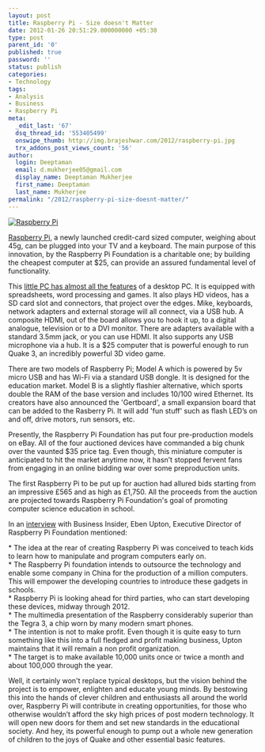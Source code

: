 ```yaml
---
layout: post
title: Raspberry Pi - Size doesn't Matter
date: 2012-01-26 20:51:29.000000000 +05:30
type: post
parent_id: '0'
published: true
password: ''
status: publish
categories:
- Technology
tags:
- Analysis
- Business
- Raspberry Pi
meta:
  _edit_last: '67'
  dsq_thread_id: '553405499'
  onswipe_thumb: http://img.brajeshwar.com/2012/raspberry-pi.jpg
  trx_addons_post_views_count: '56'
author:
  login: Deeptaman
  email: d.mukherjee05@gmail.com
  display_name: Deeptaman Mukherjee
  first_name: Deeptaman
  last_name: Mukherjee
permalink: "/2012/raspberry-pi-size-doesnt-matter/"
---
```

<p><a href="http://www.raspberrypi.org/"><img src="/static/2012/01/raspberry-pi.jpg" alt="Raspberry Pi" /></a></p>
<p><a href="http://www.raspberrypi.org/">Raspberry Pi</a>, a newly launched credit-card sized computer, weighing about 45g, can be plugged into your TV and a keyboard. The main purpose of this innovation, by the Raspberry Pi Foundation is a charitable one; by building the cheapest computer at $25, can provide an assured fundamental level of functionality.</p>

<p>This <a href="http://www.videogamer.com/news/raspberry_pi_the_25_computer_features_twice_the_graphical_performance_of_the_iphone_4s.html">little PC has almost all the features</a> of a desktop PC. It is equipped with spreadsheets, word processing and games. It also plays HD videos, has a SD card slot and connectors, that project over the edges. Mike, keyboards, network adapters and external storage will all connect, via a USB hub. A composite HDMI, out of the board allows you to hook it up, to a digital analogue, television or to a DVI monitor. There are adapters available with a standard 3.5mm jack, or you can use HDMI. It also supports any USB microphone via a hub. It is a $25 computer that is powerful enough to run Quake 3, an incredibly powerful 3D video game.</p>
<p>There are two models of Raspberry Pi; Model A which is powered by 5v micro USB and has Wi-Fi via a standard USB dongle. It is designed for the education market. Model B is a slightly flashier alternative, which sports double the RAM of the base version and includes 10/100 wired Ethernet. Its creators have also announced the 'Gertboard', a small expansion board that can be added to the Rasberry Pi. It will add 'fun stuff' such as flash LED&rsquo;s on and off, drive motors, run sensors, etc.</p>
<p>Presently, the Raspberry Pi Foundation has put four pre-production models on eBay. All of the four auctioned devices have commanded a big chunk over the vaunted $35 price tag. Even though, this miniature computer is anticipated to hit the market anytime now, it hasn&rsquo;t stopped fervent fans from engaging in an online bidding war over some preproduction units. </p>
<p>The first Raspberry Pi to be put up for auction had allured bids starting from an impressive &pound;565 and as high as &pound;1,750. All the proceeds from the auction are projected towards Raspberry Pi Foundation's goal of promoting computer science education in school. </p>
<p>In an <a href="http://www.businessinsider.com/inside-the-raspberry-pi-how-this-25-computer-could-change-the-world-2011-12">interview</a> with Business Insider, Eben Upton, Executive Director of Raspberry Pi Foundation mentioned:</p>
<p>* The idea at the rear of creating Raspberry Pi was conceived to teach kids to learn how to manipulate and program computers early on.<br />
* The Raspberry Pi foundation intends to outsource the technology and enable some company in China for the production of a million computers. This will empower the developing countries to introduce these gadgets in schools.<br />
* Raspberry Pi is looking ahead for third parties, who can start developing these devices, midway through 2012.<br />
* The multimedia presentation of the Raspberry considerably superior than the Tegra 3, a chip worn by many modern smart phones.<br />
* The intention is not to make profit. Even though it is quite easy to turn something like this into a full fledged and profit making business, Upton maintains that it will remain a non profit organization.<br />
* The target is to make available 10,000 units once or twice a month and about 100,000 through the year.</p>
<p>Well, it certainly won't replace typical desktops, but the vision behind the project is to empower, enlighten and educate young minds. By bestowing this into the hands of clever children and enthusiasts all around the world over, Raspberry Pi will contribute in creating opportunities, for those who otherwise wouldn&rsquo;t afford the sky high prices of post modern technology. It will open new doors for them and set new standards in the educational society. And hey, its powerful enough to pump out a whole new generation of children to the joys of Quake and other essential basic features.</p>
